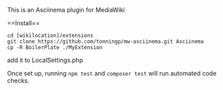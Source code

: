 This is an Asciinema plugin for MediaWiki

==Install==
	
	cd [wikilocation]/extensions
	git clone https://github.com/tonningp/mw-asciinema.git Asciinema
	cp -R BoilerPlate ./MyExtension

add it to LocalSettings.php

Once set up, running `npm test` and `composer test` will run automated code checks.
